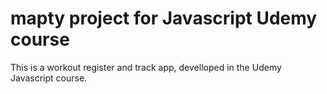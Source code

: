 # mapty project for Javascript Udemy course

This is a workout register and track app, develloped in the Udemy Javascript course.
